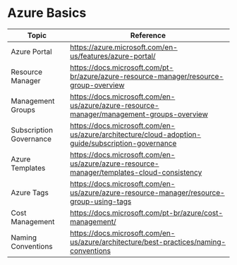 # Azure Basics

| Topic | Reference |
| --- | --- |
|Azure Portal| https://azure.microsoft.com/en-us/features/azure-portal/|
|Resource Manager| https://docs.microsoft.com/pt-br/azure/azure-resource-manager/resource-group-overview|
|Management Groups| https://docs.microsoft.com/en-us/azure/azure-resource-manager/management-groups-overview|
|Subscription Governance| https://docs.microsoft.com/en-us/azure/architecture/cloud-adoption-guide/subscription-governance|
|Azure Templates| https://docs.microsoft.com/en-us/azure/azure-resource-manager/templates-cloud-consistency|
|Azure Tags| https://docs.microsoft.com/en-us/azure/azure-resource-manager/resource-group-using-tags|
|Cost Management| https://docs.microsoft.com/pt-br/azure/cost-management/|
|Naming Conventions| https://docs.microsoft.com/en-us/azure/architecture/best-practices/naming-conventions|
